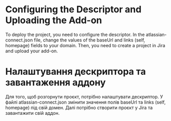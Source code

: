 # Configuring the Descriptor and Uploading the Add-on

To deploy the project, you need to configure the descriptor. In the atlassian-connect.json file, change the values of the baseUrl and links (self, homepage) fields to your domain. Then, you need to create a project in Jira and upload your add-on.

# Налаштування дескриптора та завантаження аддону

Для того, щоб розгорнути проєкт, потрібно налаштувати дескриптор. У файлі atlassian-connect.json змінити значення полів baseUrl та links (self, homepage) під свій домен. Далі потрібно створити проєкт у Jira та завантажити свій аддон.